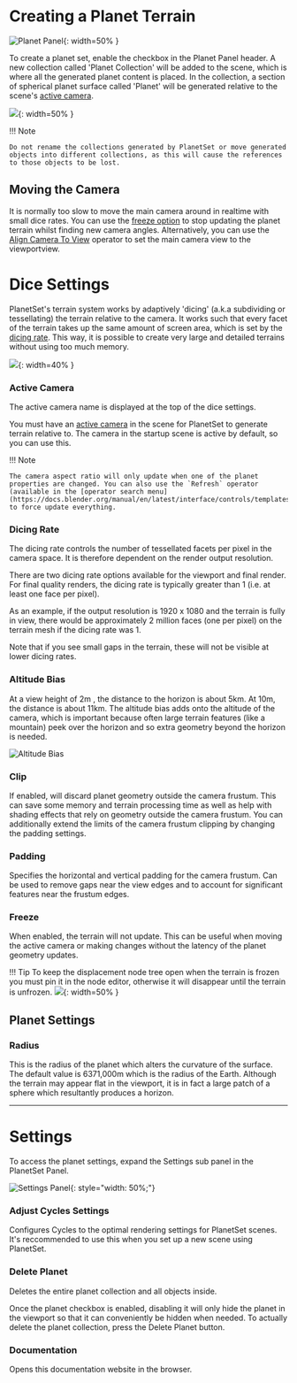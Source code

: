 # Creating a Planet Terrain

![Planet Panel](media/planet_panel.jpg){: width=50% }

To create a planet set, enable the checkbox in the Planet Panel header. A new collection called 'Planet Collection' will be added to the scene, which is where all the generated planet content is placed. In the collection, a section of spherical planet surface called 'Planet' will be generated relative to the scene's [active camera](https://docs.blender.org/manual/en/latest/editors/3dview/navigate/camera_view.html#setting-the-active-camera).

![](media/default_planet_terrain.jpg){: width=50% }

!!! Note

    Do not rename the collections generated by PlanetSet or move generated objects into different collections, as this will cause the references to those objects to be lost.

## Moving the Camera

It is normally too slow to move the main camera around in realtime with small dice rates. You can use the [freeze option](#freeze) to stop updating the planet terrain whilst finding new camera angles. Alternatively, you can use the [Align Camera To View](https://docs.blender.org/manual/en/2.79/editors/3dview/navigate/align.html#align-view-menu) operator to set the main camera view to the viewportview.


# Dice Settings

PlanetSet's terrain system works by adaptively 'dicing' (a.k.a subdividing or tessellating) the terrain relative to the camera. It works such that every facet of the terrain takes up the same amount of screen area, which is set by the [dicing rate](#dicing-rate). This way, it is possible to create very large and detailed terrains without using too much memory.

![](media/dice_settings.jpg){: width=40% }

### Active Camera

The active camera name is displayed at the top of the dice settings.

You must have an [active camera](https://docs.blender.org/manual/en/latest/editors/3dview/navigate/camera_view.html#setting-the-active-camera) in the scene for PlanetSet to generate terrain relative to. The camera in the startup scene is active by default, so you can use this.

!!! Note

    The camera aspect ratio will only update when one of the planet properties are changed. You can also use the `Refresh` operator (available in the [operator search menu](https://docs.blender.org/manual/en/latest/interface/controls/templates/operator_search.html)) to force update everything.

### Dicing Rate
The dicing rate controls the number of tessellated facets per pixel in the camera space. It is therefore dependent on the render output resolution.

There are two dicing rate options available for the viewport and final render. For final quality renders, the dicing rate is typically greater than 1 (i.e. at least one face per pixel).

As an example, if the output resolution is 1920 x 1080 and the terrain is fully in view, there would be approximately 2 million faces (one per pixel) on the terrain mesh if the dicing rate was 1.

Note that if you see small gaps in the terrain, these will not be visible at lower dicing rates.

### Altitude Bias
At a view height of 2m , the distance to the horizon is about 5km. At 10m, the distance is about 11km. The altitude bias adds onto the altitude of the camera, which is important because often large terrain features (like a mountain) peek over the horizon and so extra geometry beyond the horizon is needed.

![Altitude Bias](media/altitude_bias_diagram.svg)

### Clip
If enabled, will discard planet geometry outside the camera frustum. This can save some memory and terrain processing time as well as help with shading effects that rely on geometry outside the camera frustum. You can additionally extend the limits of the camera frustum clipping by changing the padding settings.

### Padding
Specifies the horizontal and vertical padding for the camera frustum. Can be used to remove gaps near the view edges and to account for significant features near the frustum edges.

### Freeze
When enabled, the terrain will not update. This can be useful when moving the active camera or making changes without the latency of the planet geometry updates.

!!! Tip
    To keep the displacement node tree open when the terrain is frozen you must pin it in the node editor, otherwise it will disappear until the terrain is unfrozen.
    ![](media/pin_node_tree.jpg){: width=50% }

## Planet Settings

### Radius
This is the radius of the planet which alters the curvature of the surface. The default value is 6371,000m which is the radius of the Earth. Although the terrain may appear flat in the viewport, it is in fact a large patch of a sphere which resultantly produces a horizon.

---

# Settings

To access the planet settings, expand the Settings sub panel in the PlanetSet Panel.

![Settings Panel](media/settings_panel.jpg){: style="width: 50%;"}

### Adjust Cycles Settings

Configures Cycles to the optimal rendering settings for PlanetSet scenes. It's reccommended to use this when you set up a new scene using PlanetSet.

### Delete Planet

Deletes the entire planet collection and all objects inside.

Once the planet checkbox is enabled, disabling it will only hide the planet in the viewport so that it can conveniently be hidden when needed. To actually delete the planet collection, press the Delete Planet button.

### Documentation

Opens this documentation website in the browser.